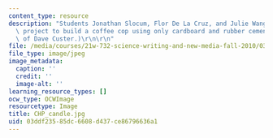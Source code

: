 ```yaml
---
content_type: resource
description: "Students Jonathan Slocum, Flor De La Cruz, and Julie Wang work on a\
  \ project to build a coffee cop using only cardboard and rubber cement. (Image courtesy\
  \ of Dave Custer.)\r\n\r\n"
file: /media/courses/21w-732-science-writing-and-new-media-fall-2010/03ddf23585dc6608d437ce86796636a1_CHP_candle.jpg
file_type: image/jpeg
image_metadata:
  caption: ''
  credit: ''
  image-alt: ''
learning_resource_types: []
ocw_type: OCWImage
resourcetype: Image
title: CHP_candle.jpg
uid: 03ddf235-85dc-6608-d437-ce86796636a1
---
```

